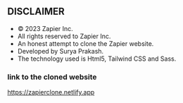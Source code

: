 ## DISCLAIMER

- © 2023 Zapier Inc.
- All rights reserved to Zapier Inc.
- An honest attempt to clone the Zapier website.
- Developed by Surya Prakash.
- The technology used is Html5, Tailwind CSS and Sass.

### link to the cloned website 
https://zapierclone.netlify.app
